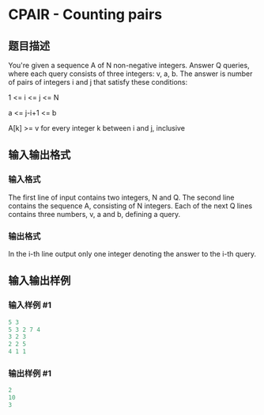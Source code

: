 # CPAIR - Counting pairs

## 题目描述

You're given a sequence A of N non-negative integers. Answer Q queries, where each query consists of three integers: v, a, b. The answer is number of pairs of integers i and j that satisfy these conditions:

1 <= i <= j <= N

a <= j-i+1 <= b

A\[k\] >= v for every integer k between i and j, inclusive

## 输入输出格式

### 输入格式

The first line of input contains two integers, N and Q. The second line contains the sequence A, consisting of N integers. Each of the next Q lines contains three numbers, v, a and b, defining a query.

### 输出格式

In the i-th line output only one integer denoting the answer to the i-th query.

## 输入输出样例

### 输入样例 #1

```cpp
5 3
5 3 2 7 4
3 2 3
2 2 5
4 1 1
```


### 输出样例 #1

```cpp
2
10
3
```


